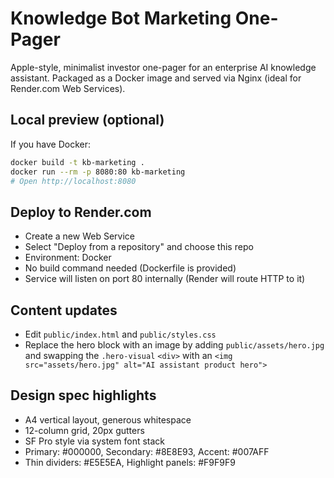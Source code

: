 # Knowledge Bot Marketing One-Pager

Apple-style, minimalist investor one-pager for an enterprise AI knowledge assistant. Packaged as a Docker image and served via Nginx (ideal for Render.com Web Services).

## Local preview (optional)

If you have Docker:

```bash
docker build -t kb-marketing .
docker run --rm -p 8080:80 kb-marketing
# Open http://localhost:8080
```

## Deploy to Render.com

- Create a new Web Service
- Select "Deploy from a repository" and choose this repo
- Environment: Docker
- No build command needed (Dockerfile is provided)
- Service will listen on port 80 internally (Render will route HTTP to it)

## Content updates

- Edit `public/index.html` and `public/styles.css`
- Replace the hero block with an image by adding `public/assets/hero.jpg` and swapping the `.hero-visual` `<div>` with an `<img src="assets/hero.jpg" alt="AI assistant product hero">`

## Design spec highlights

- A4 vertical layout, generous whitespace
- 12-column grid, 20px gutters
- SF Pro style via system font stack
- Primary: #000000, Secondary: #8E8E93, Accent: #007AFF
- Thin dividers: #E5E5EA, Highlight panels: #F9F9F9 